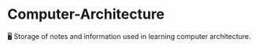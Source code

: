# Computer-Architecture
🖥️ Storage of notes and information used in learning computer architecture.
